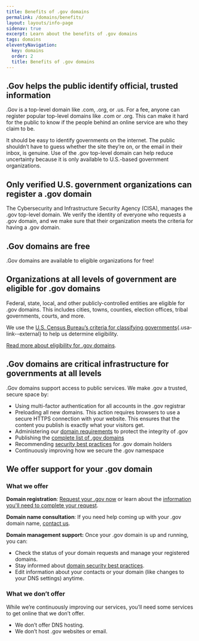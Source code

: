 ```yaml
---
title: Benefits of .gov domains
permalink: /domains/benefits/
layout: layouts/info-page
sidenav: true
excerpt: Learn about the benefits of .gov domains
tags: domains
eleventyNavigation:
  key: domains
  order: 2
  title: Benefits of .gov domains 
---
```


## .Gov helps the public identify official, trusted information

.Gov is a top-level domain like .com, .org, or .us. For a fee, anyone can register popular top-level domains like .com or .org. This can make it hard for the public to know if the people behind an online service are who they claim to be.

It should be easy to identify governments on the internet. The public shouldn’t have to guess whether the site they’re on, or the email in their inbox, is genuine. Use of the .gov top-level domain can help reduce uncertainty because it is only available to U.S.-based government organizations. 

## Only verified U.S. government organizations can register a .gov domain 

The Cybersecurity and Infrastructure Security Agency (CISA), manages the .gov top-level domain. We verify the identity of everyone who requests a .gov domain, and we make sure that their organization meets the criteria for having a .gov domain.

## .Gov domains are free

.Gov domains are available to eligible organizations for free! 

## Organizations at all levels of government are eligible for .gov domains

Federal, state, local, and other publicly-controlled entities are eligible for .gov domains. This includes cities, towns, counties, election offices, tribal governments, courts, and more.

We use the [U.S. Census Bureau’s criteria for classifying governments](https://www.census.gov/programs-surveys/gus/technical-documentation/methodology/population-of-interest1.html){.usa-link--external} to help us determine eligibility.

[Read more about eligibility for .gov domains](../../domains/eligibility/).

## .Gov domains are critical infrastructure for governments at all levels

.Gov domains support access to public services. We make .gov a trusted, secure space by:
- Using multi-factor authentication for all accounts in the .gov registrar
- Preloading all new domains. This action requires browsers to use a secure HTTPS connection with your website. This ensures that the content you publish is exactly what your visitors get.
- Administering our [domain requirements](../../domains/requirements) to protect the integrity of .gov
- Publishing the [complete list of .gov domains](../../about/data) 
- Recommending [security best practices](../../domains/security) for .gov domain holders
- Continuously improving how we secure the .gov namespace

## We offer support for your .gov domain
### What we offer

**Domain registration**: [Request your .gov now](#) or learn about the [information you'll need to complete your request](../../domains/before).

**Domain name consultation**: If you need help coming up with your .gov domain name, [contact us](../../contact).

**Domain management support:** Once your .gov domain is up and running, you can:

- Check the status of your domain requests and manage your registered domains.
- Stay informed about [domain security best practices](../../domains/security).
- Edit information about your contacts or your domain (like changes to your DNS settings) anytime. 

### What we don’t offer

While we’re continuously improving our services, you’ll need some services to get online that we don’t offer. 
- We don’t offer DNS hosting. 
- We don’t host .gov websites or email.
